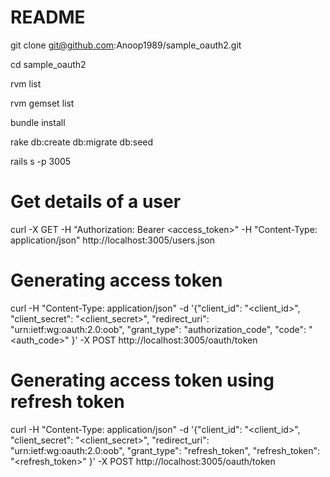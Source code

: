 # README

git clone git@github.com:Anoop1989/sample_oauth2.git

cd sample_oauth2

rvm list

rvm gemset list

bundle install

rake db:create db:migrate db:seed

rails s -p 3005

# Get details of a user
curl -X GET -H "Authorization: Bearer <access_token>" -H "Content-Type: application/json" http://localhost:3005/users.json

# Generating access token
curl -H "Content-Type: application/json" -d '{"client_id": "<client_id>", "client_secret": "<client_secret>", "redirect_uri": "urn:ietf:wg:oauth:2.0:oob", "grant_type": "authorization_code", "code": "<auth_code>" }' -X POST http://localhost:3005/oauth/token

# Generating access token using refresh token
curl -H "Content-Type: application/json" -d '{"client_id": "<client_id>", "client_secret": "<client_secret>", "redirect_uri": "urn:ietf:wg:oauth:2.0:oob", "grant_type": "refresh_token", "refresh_token": "<refresh_token>" }' -X POST http://localhost:3005/oauth/token

